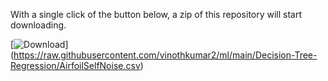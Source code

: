 With a single click of the button below, a zip of this repository will start downloading.

<!-- BEGIN LATEST DOWNLOAD BUTTON -->
[![Download](https://custom-icon-badges.herokuapp.com/badge/-Download-blue?style=for-the-badge&logo=download&logoColor=white "Download")]
(https://raw.githubusercontent.com/vinothkumar2/ml/main/Decision-Tree-Regression/AirfoilSelfNoise.csv)
<!-- END LATEST DOWNLOAD BUTTON -->

